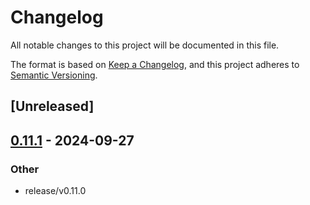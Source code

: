 # Changelog

All notable changes to this project will be documented in this file.

The format is based on [Keep a Changelog](https://keepachangelog.com/en/1.0.0/),
and this project adheres to [Semantic Versioning](https://semver.org/spec/v2.0.0.html).

## [Unreleased]

## [0.11.1](https://github.com/inflation/jpegxl-rs/compare/jpegxl-src-v0.10.5...jpegxl-src-v0.11.1) - 2024-09-27

### Other

- release/v0.11.0

